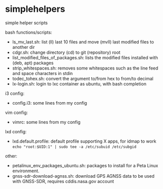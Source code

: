 # simplehelpers

simple helper scripts

bash functions/scripts:

* ls_mv_last.sh: list (ll) last 10 files and move (mvll) last <n> modified files to another dir
* cdgr.sh: change directory (cd) to git (repository) root 
* list_modified_files_of_packages.sh: lists the modified files installed with (deb, apt) packages
* strip_whitespaces.sh: removes some whitespaces such as the line feed and space characters in stdin
* todec_tohex.sh: convert the argument to/from hex to from/to decimal
* lx-login.sh: login to lxc container as ubuntu, with bash completion

i3 config:

* config.i3: some lines from my config

vim config:
* vimrc: some lines from my config

lxd config:
 * lxd.default.profile: default profile supporting X apps, for idmap to work `echo "root:$UID:1" | sudo tee -a /etc/subuid /etc/subgid`

other:
 * petalinux_env_packages_ubuntu.sh: packages to install for a Peta Linux environment.
 * gnss-sdr-download-agnss.sh: download GPS AGNSS data to be used with GNSS-SDR, requires cddis.nasa.gov account
